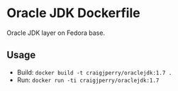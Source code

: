 # Oracle JDK Dockerfile #

Oracle JDK layer on Fedora base.

## Usage ##

* Build: ``docker build -t craigjperry/oraclejdk:1.7 .``
* Run: ``docker run -ti craigjperry/oraclejdk:1.7``

